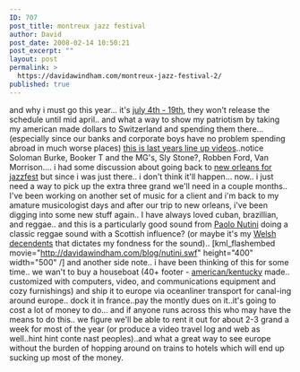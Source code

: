 ```yaml
---
ID: 707
post_title: montreux jazz festival
author: David
post_date: 2008-02-14 10:50:21
post_excerpt: ""
layout: post
permalink: >
  https://davidawindham.com/montreux-jazz-festival-2/
published: true
---
```

and why i must go this year... it's <a href="http://www.montreuxjazz.com">july 4th - 19th</a>, they won't release the schedule until mid april.. and what a way to show my patriotism by taking my american made dollars to Switzerland and spending them there...(especially since our banks and corporate boys have no problem spending abroad in much worse places)
<a href="http://www.montreuxjazz.com/news/vids_fr.aspx">this is last years line up videos</a>..notice Soloman Burke, Booker T and the MG's, Sly Stone?, Robben Ford, Van Morrison.... i had some discussion about going back to <a href="http://www.nojazzfest.com/">new orleans for jazzfest</a> but since i was just there.. i don't think it'll happen...
now.. i just need a way to pick up the extra three grand we'll need in a couple months.. I've been working on another set of music for a client and i'm back to my amature musicologist days and after our trip to new orleans, i've been digging into some new stuff again..
I have always loved cuban, brazillian, and reggae.. and this is a particularly good sound from <a href="http://www.paolonutini.com/">Paolo Nutini</a> doing a classic reggae sound with a Scottish influence? (or maybe it's my <a href="http://en.wikipedia.org/wiki/Wales">Welsh decendents</a> that dictates my fondness for the sound)..
[kml_flashembed movie="http://davidawindham.com/blog/nutini.swf" height="400" width="500" /]
and another side note..
i have been thinking of this for some time.. we wan't to buy a houseboat (40+ footer - <a href="http://www.sharpehouseboat.com/sharpe/boats.htm">american/kentucky</a> made.. customized with computers, video, and communications equipment and cozy furnishings) and ship it to europe via oceanliner transport for canal-ing around europe.. dock it in france..pay the montly dues on it..it's going to cost a lot of money to do... and if anyone runs across this who may have the means to do this.. we figure we'll be able to rent it out for about 2-3 grand a week for most of the year (or produce a video travel log and web as well..hint hint conte nast peoples)..and what a great way to see europe without the burden of hopping around on trains to hotels which will end up sucking up most of the money. 